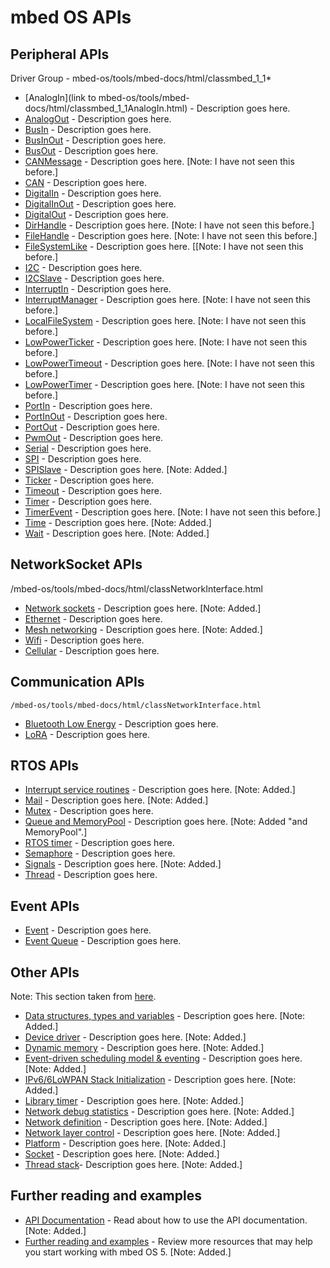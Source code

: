 # mbed OS APIs

## Peripheral APIs
Driver Group - mbed-os/tools/mbed-docs/html/classmbed_1_1*

- [AnalogIn](link to mbed-os/tools/mbed-docs/html/classmbed_1_1AnalogIn.html) - Description goes here.
- [AnalogOut]() - Description goes here.
- [BusIn]() - Description goes here.
- [BusInOut]() - Description goes here.
- [BusOut]() - Description goes here.
- [CANMessage]() - Description goes here. [Note: I have not seen this before.]
- [CAN]() - Description goes here.
- [DigitalIn]() - Description goes here.
- [DigitalInOut]() - Description goes here.
- [DigitalOut]() - Description goes here.
- [DirHandle]() - Description goes here. [Note: I have not seen this before.]
- [FileHandle]() - Description goes here. [Note: I have not seen this before.]
- [FileSystemLike]() - Description goes here. [[Note: I have not seen this before.]
- [I2C]() - Description goes here.
- [I2CSlave]() - Description goes here.
- [InterruptIn]() - Description goes here.
- [InterruptManager]() - Description goes here. [Note: I have not seen this before.]
- [LocalFileSystem]() - Description goes here. [Note: I have not seen this before.]
- [LowPowerTicker]() - Description goes here. [Note: I have not seen this before.]
- [LowPowerTimeout]() - Description goes here. [Note: I have not seen this before.]
- [LowPowerTimer]() - Description goes here. [Note: I have not seen this before.]
- [PortIn]() - Description goes here.
- [PortInOut]() - Description goes here.
- [PortOut]() - Description goes here.
- [PwmOut]() - Description goes here.
- [Serial]() - Description goes here.
- [SPI]() - Description goes here.
- [SPISlave]() - Description goes here. [Note: Added.]
- [Ticker]() - Description goes here.
- [Timeout]() - Description goes here.
- [Timer]() - Description goes here.
- [TimerEvent]() - Description goes here. [Note: I have not seen this before.]
- [Time]() - Description goes here. [Note: Added.]
- [Wait]() - Description goes here. [Note: Added.]
 
## NetworkSocket APIs
  /mbed-os/tools/mbed-docs/html/classNetworkInterface.html
  
- [Network sockets]() - Description goes here. [Note: Added.]
- [Ethernet]() - Description goes here.
- [Mesh networking]() - Description goes here. [Note: Added.]
- [Wifi]() - Description goes here.
- [Cellular]() - Description goes here.

## Communication APIs
    /mbed-os/tools/mbed-docs/html/classNetworkInterface.html
    
- [Bluetooth Low Energy]() - Description goes here.
- [LoRA]() - Description goes here.

## RTOS APIs

- [Interrupt service routines]() - Description goes here. [Note: Added.]
- [Mail]() - Description goes here. [Note: Added.]
- [Mutex]() - Description goes here.
- [Queue and MemoryPool]() - Description goes here. [Note: Added "and MemoryPool".]
- [RTOS timer]() - Description goes here.
- [Semaphore]() - Description goes here.
- [Signals]() - Description goes here. [Note: Added.]
- [Thread]() - Description goes here.

## Event APIs

- [Event]() - Description goes here.
- [Event Queue]() - Description goes here.

## Other APIs
Note: This section taken from [here](https://docs.mbed.com/docs/arm-ipv66lowpan-stack/en/latest/06_API_introduction/).
- [Data structures, types and variables]() - Description goes here. [Note: Added.]
- [Device driver]() - Description goes here. [Note: Added.]
- [Dynamic memory]() - Description goes here. [Note: Added.]
- [Event-driven scheduling model & eventing]() - Description goes here. [Note: Added.]
- [IPv6/6LoWPAN Stack Initialization]() - Description goes here. [Note: Added.]
- [Library timer]() - Description goes here. [Note: Added.]
- [Network debug statistics]() - Description goes here. [Note: Added.]
- [Network definition]() - Description goes here. [Note: Added.]
- [Network layer control]() - Description goes here. [Note: Added.]
- [Platform]() - Description goes here. [Note: Added.]
- [Socket]() - Description goes here. [Note: Added.]
- [Thread stack]()- Description goes here. [Note: Added.]

## Further reading and examples
- [API Documentation](https://docs.mbed.com/docs/mbed-os-api-reference/en/latest/APIs/API_Documentation/) - Read about how to use the API documentation. [Note: Added.]
- [Further reading and examples](https://docs.mbed.com/docs/mbed-os-api-reference/en/latest/further_reading/) - Review more resources that may help you start working with mbed OS 5. [Note: Added.]
